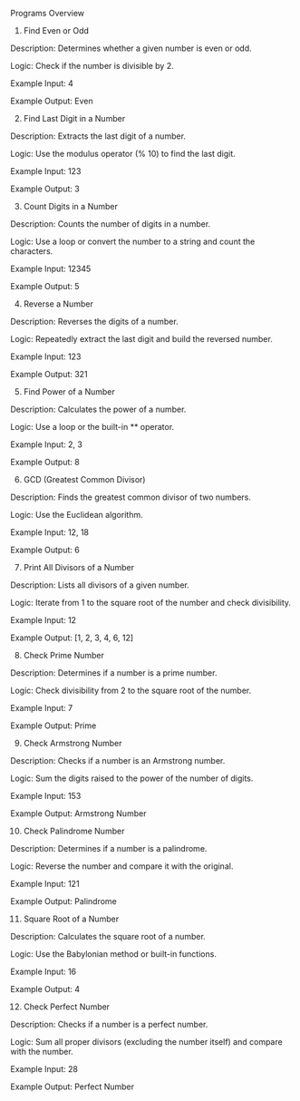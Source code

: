 Programs Overview

1. Find Even or Odd

Description: Determines whether a given number is even or odd.

Logic: Check if the number is divisible by 2.

Example Input: 4

Example Output: Even

2. Find Last Digit in a Number

Description: Extracts the last digit of a number.

Logic: Use the modulus operator (% 10) to find the last digit.

Example Input: 123

Example Output: 3

3. Count Digits in a Number

Description: Counts the number of digits in a number.

Logic: Use a loop or convert the number to a string and count the characters.

Example Input: 12345

Example Output: 5

4. Reverse a Number

Description: Reverses the digits of a number.

Logic: Repeatedly extract the last digit and build the reversed number.

Example Input: 123

Example Output: 321

5. Find Power of a Number

Description: Calculates the power of a number.

Logic: Use a loop or the built-in ** operator.

Example Input: 2, 3

Example Output: 8

6. GCD (Greatest Common Divisor)

Description: Finds the greatest common divisor of two numbers.

Logic: Use the Euclidean algorithm.

Example Input: 12, 18

Example Output: 6

7. Print All Divisors of a Number

Description: Lists all divisors of a given number.

Logic: Iterate from 1 to the square root of the number and check divisibility.

Example Input: 12

Example Output: [1, 2, 3, 4, 6, 12]

8. Check Prime Number

Description: Determines if a number is a prime number.

Logic: Check divisibility from 2 to the square root of the number.

Example Input: 7

Example Output: Prime

9. Check Armstrong Number

Description: Checks if a number is an Armstrong number.

Logic: Sum the digits raised to the power of the number of digits.

Example Input: 153

Example Output: Armstrong Number

10. Check Palindrome Number

Description: Determines if a number is a palindrome.

Logic: Reverse the number and compare it with the original.

Example Input: 121

Example Output: Palindrome

11. Square Root of a Number

Description: Calculates the square root of a number.

Logic: Use the Babylonian method or built-in functions.

Example Input: 16

Example Output: 4

12. Check Perfect Number

Description: Checks if a number is a perfect number.

Logic: Sum all proper divisors (excluding the number itself) and compare with the number.

Example Input: 28

Example Output: Perfect Number

